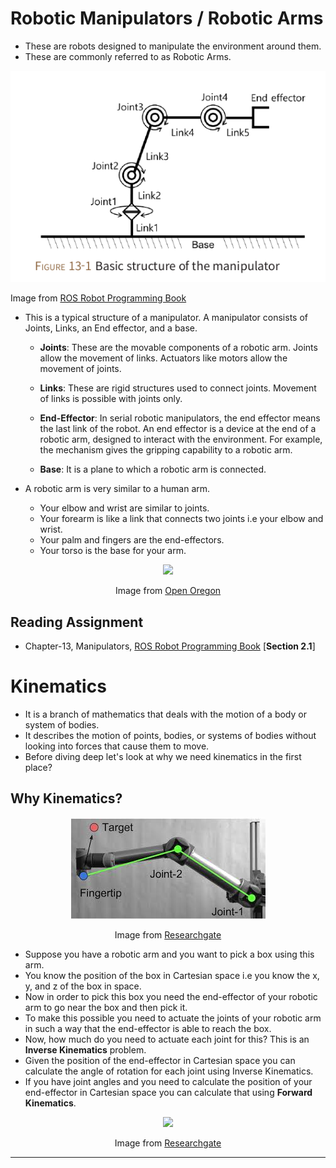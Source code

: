 # Robotic Manipulators / Robotic Arms

* These are robots designed to manipulate the environment around them.
* These are commonly referred to as Robotic Arms.

![turtle](https://raw.githubusercontent.com/erts-RnD/krishiBot_images/main/man1.png)

<p>Image from <a href="http://wiki.ros.org/Books/ROS_Robot_Programming_English">ROS Robot Programming Book</a> </p>
</center>


* This is a typical structure of a manipulator. A manipulator consists of Joints, Links, an End effector, and a base.
  
  * **Joints**: These are the movable components of a robotic arm. Joints allow the movement of links. Actuators like motors allow the movement of joints.
  
  * **Links**: These are rigid structures used to connect joints. Movement of links is possible with joints only.
  
  * **End-Effector**: In serial robotic manipulators, the end effector means the last link of the robot. An end effector is a device at the end of a robotic arm, designed to interact with the environment. For example, the mechanism gives the gripping capability to a robotic arm.
  
  * **Base**: It is a plane to which a robotic arm is connected.
  
    
  
* A robotic arm is very similar to a human arm.
  * Your elbow and wrist are similar to joints.
  * Your forearm is like a link that connects two joints i.e your elbow and wrist.
  * Your palm and fingers are the end-effectors.
  * Your torso is the base for your arm.

<center><img src="https://openoregon.pressbooks.pub/app/uploads/sites/42/2018/07/Elbow-Angle-300x268.jpg" style="scale:100%;" />
<p>Image from <a href="https://openoregon.pressbooks.pub/bodyphysics/chapter/tipping-point/">Open Oregon</a> </p> </center> 



##   <span class="blink_text">Reading Assignment</span>

* Chapter-13, Manipulators, [ROS Robot Programming Book](https://discuss.e-yantra.org/t/books-for-reference/10428) [**Section 2.1**]

# Kinematics

* It is a branch of mathematics that deals with the motion of a body or system of bodies.
* It describes the motion of points, bodies, or systems of bodies without looking into forces that cause them to move.
* Before diving deep let's look at why we need kinematics in the first place?



## Why Kinematics?

<center><img src="https://raw.githubusercontent.com/souravjena/vb_assets/master/home/download.jpeg" style="scale:100%;" /> 
<p>Image from <a href="https://www.researchgate.net/figure/We-use-a-UR5-robotic-arm-to-define-reinforcement-learning-tasks-based-on-two-joints_fig1_323867754">Researchgate</a> </p>
</center>

* Suppose you have a robotic arm and you want to pick a box using this arm.
* You know the position of the box in Cartesian space i.e you know the x, y, and z of the box in space.
* Now in order to pick this box you need the end-effector of your robotic arm to go near the box and then pick it.
* To make this possible you need to actuate the joints of your robotic arm in such a way that the end-effector is able to reach the box.
* Now, how much do you need to actuate each joint for this? This is an **Inverse Kinematics** problem.
* Given the position of the end-effector in Cartesian space you can calculate the angle of rotation for each joint using Inverse Kinematics.
* If you have joint angles and you need to calculate the position of your end-effector in Cartesian space you can calculate that using **Forward Kinematics**.


<center><img src="https://www.researchgate.net/publication/319127421/figure/fig1/AS:631651373686833@1527608831926/Relationship-between-forward-and-inverse-kinematics.png" style="scale:100%;" /> 
<p>Image from <a href="https://www.researchgate.net/figure/We-use-a-UR5-robotic-arm-to-define-reinforcement-learning-tasks-based-on-two-joints_fig1_323867754">Researchgate</a> </p>
</center>


-------------
<div data-theme-toc="true"> </div>